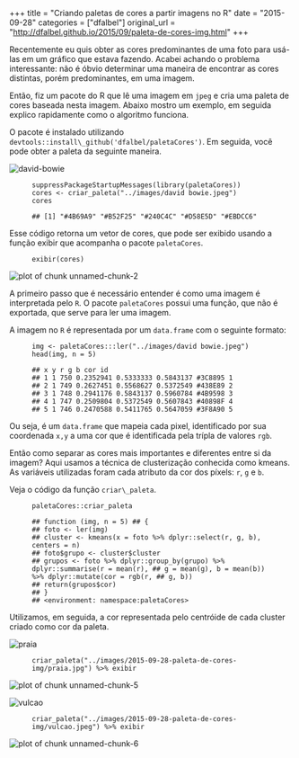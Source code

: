 +++
title = "Criando paletas de cores a partir imagens no R"
date = "2015-09-28"
categories = ["dfalbel"]
original_url = "http://dfalbel.github.io/2015/09/paleta-de-cores-img.html"
+++

<article class="post-content">
<p>
Recentemente eu quis obter as cores predominantes de uma foto para
usá-las em um gráfico que estava fazendo. Acabei achando o problema
interessante: não é óbvio determinar uma maneira de encontrar as cores
distintas, porém predominantes, em uma imagem.
</p>
<p>
Então, fiz um pacote do R que lê uma imagem em
<code class="highlighter-rouge">jpeg</code> e cria uma paleta de cores
baseada nesta imagem. Abaixo mostro um exemplo, em seguida explico
rapidamente como o algoritmo funciona.
</p>
<p>
O pacote é instalado utilizando
<code class="highlighter-rouge">devtools::install\_github('dfalbel/paletaCores')</code>.
Em seguida, você pode obter a paleta da seguinte maneira.
</p>
<p>
<img src="https://vice-images.vice.com/images/content-images/2015/09/09/mick-rock-tk-body-image-1441819666.jpg?resize=*:*&amp;output-quality=" alt="david-bowie">
</p>
<figure class="highlight">
<pre><code class="language-r"><span class="n">suppressPackageStartupMessages</span><span class="p">(</span><span class="n">library</span><span class="p">(</span><span class="n">paletaCores</span><span class="p">))</span><span class="w">
</span><span class="n">cores</span><span class="w"> </span><span class="o">&lt;-</span><span class="w"> </span><span class="n">criar_paleta</span><span class="p">(</span><span class="s2">&quot;../images/david bowie.jpeg&quot;</span><span class="p">)</span><span class="w">
</span><span class="n">cores</span></code></pre>
</figure>
<figure class="highlight">
<pre><code class="language-text">## [1] &quot;#4B69A9&quot; &quot;#B52F25&quot; &quot;#240C4C&quot; &quot;#D58E5D&quot; &quot;#EBDCC6&quot;</code></pre>
</figure>
<p>
Esse código retorna um vetor de cores, que pode ser exibido usando a
função exibir que acompanha o pacote
<code class="highlighter-rouge">paletaCores</code>.
</p>
<figure class="highlight">
<pre><code class="language-r"><span class="n">exibir</span><span class="p">(</span><span class="n">cores</span><span class="p">)</span></code></pre>
</figure>
<p>
<img src="http://dfalbel.github.io/images/2015-09-28-paleta-de-cores-img/unnamed-chunk-2-1.png" alt="plot of chunk unnamed-chunk-2">
</p>
<p>
A primeiro passo que é necessário entender é como uma imagem é
interpretada pelo <code class="highlighter-rouge">R</code>. O pacote
<code class="highlighter-rouge">paletaCores</code> possui uma função,
que não é exportada, que serve para ler uma imagem.
</p>
<p>
A imagem no <code class="highlighter-rouge">R</code> é representada por
um <code class="highlighter-rouge">data.frame</code> com o seguinte
formato:
</p>
<figure class="highlight">
<pre><code class="language-r"><span class="n">img</span><span class="w"> </span><span class="o">&lt;-</span><span class="w"> </span><span class="n">paletaCores</span><span class="o">:::</span><span class="n">ler</span><span class="p">(</span><span class="s2">&quot;../images/david bowie.jpeg&quot;</span><span class="p">)</span><span class="w">
</span><span class="n">head</span><span class="p">(</span><span class="n">img</span><span class="p">,</span><span class="w"> </span><span class="n">n</span><span class="w"> </span><span class="o">=</span><span class="w"> </span><span class="m">5</span><span class="p">)</span></code></pre>
</figure>
<figure class="highlight">
<pre><code class="language-text">## x y r g b cor id
## 1 1 750 0.2352941 0.5333333 0.5843137 #3C8895 1
## 2 1 749 0.2627451 0.5568627 0.5372549 #438E89 2
## 3 1 748 0.2941176 0.5843137 0.5960784 #4B9598 3
## 4 1 747 0.2509804 0.5372549 0.5607843 #40898F 4
## 5 1 746 0.2470588 0.5411765 0.5647059 #3F8A90 5</code></pre>
</figure>
<p>
Ou seja, é um <code class="highlighter-rouge">data.frame</code> que
mapeia cada pixel, identificado por sua coordenada
<code class="highlighter-rouge">x,y</code> a uma cor que é identificada
pela trípla de valores <code class="highlighter-rouge">rgb</code>.
</p>
<p>
Então como separar as cores mais importantes e diferentes entre si da
imagem? Aqui usamos a técnica de clusterização conhecida como kmeans. As
variáveis utilizadas foram cada atributo da cor dos píxels:
<code class="highlighter-rouge">r</code>,
<code class="highlighter-rouge">g</code> e
<code class="highlighter-rouge">b</code>.
</p>
<p>
Veja o código da função
<code class="highlighter-rouge">criar\_paleta</code>.
</p>
<figure class="highlight">
<pre><code class="language-r"><span class="n">paletaCores</span><span class="o">::</span><span class="n">criar_paleta</span></code></pre>
</figure>
<figure class="highlight">
<pre><code class="language-text">## function (img, n = 5) ## {
## foto &lt;- ler(img)
## cluster &lt;- kmeans(x = foto %&gt;% dplyr::select(r, g, b), centers = n)
## foto$grupo &lt;- cluster$cluster
## grupos &lt;- foto %&gt;% dplyr::group_by(grupo) %&gt;% dplyr::summarise(r = mean(r), ## g = mean(g), b = mean(b)) %&gt;% dplyr::mutate(cor = rgb(r, ## g, b))
## return(grupos$cor)
## }
## &lt;environment: namespace:paletaCores&gt;</code></pre>
</figure>
<p>
Utilizamos, em seguida, a cor representada pelo centróide de cada
cluster criado como cor da paleta.
</p>
<p>
<img src="http://dfalbel.github.io/images/2015-09-28-paleta-de-cores-img/praia.jpg" alt="praia">
</p>
<figure class="highlight">
<pre><code class="language-r"><span class="n">criar_paleta</span><span class="p">(</span><span class="s2">&quot;../images/2015-09-28-paleta-de-cores-img/praia.jpg&quot;</span><span class="p">)</span><span class="w"> </span><span class="o">%&gt;%</span><span class="w"> </span><span class="n">exibir</span></code></pre>
</figure>
<p>
<img src="http://dfalbel.github.io/images/2015-09-28-paleta-de-cores-img/unnamed-chunk-5-1.png" alt="plot of chunk unnamed-chunk-5">
</p>
<p>
<img src="http://dfalbel.github.io/images/2015-09-28-paleta-de-cores-img/vulcao.jpeg" alt="vulcao">
</p>
<figure class="highlight">
<pre><code class="language-r"><span class="n">criar_paleta</span><span class="p">(</span><span class="s2">&quot;../images/2015-09-28-paleta-de-cores-img/vulcao.jpeg&quot;</span><span class="p">)</span><span class="w"> </span><span class="o">%&gt;%</span><span class="w"> </span><span class="n">exibir</span></code></pre>
</figure>
<p>
<img src="http://dfalbel.github.io/images/2015-09-28-paleta-de-cores-img/unnamed-chunk-6-1.png" alt="plot of chunk unnamed-chunk-6">
</p>
</article>

